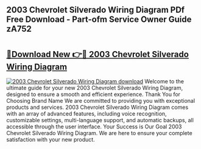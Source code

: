 ## 2003 Chevrolet Silverado Wiring Diagram PDf Free Download - Part-ofm Service Owner Guide zA752

# <h2><a href="http://dfmiuy.blite.top/?on=2003+Chevrolet+Silverado+Wiring+Diagram">🔗Download New 👉🔴 2003 Chevrolet Silverado Wiring Diagram</a></h2>

[![2003 Chevrolet Silverado Wiring Diagram download](https://i.imgur.com/lujVjoI.png)](http://dfmiuy.blite.top/?on=2003+Chevrolet+Silverado+Wiring+Diagram)
Welcome to the ultimate guide for your new 2003 Chevrolet Silverado Wiring Diagram, designed to ensure a smooth and efficient experience. Thank You for Choosing Brand Name We are committed to providing you with exceptional products and services. 2003 Chevrolet Silverado Wiring Diagram comes with an array of advanced features, including voice recognition, customizable settings, multi-language support, and automatic backups, all accessible through the user interface. Your Success is Our Goal 2003 Chevrolet Silverado Wiring Diagram. We are here to ensure your complete satisfaction with your new product.
